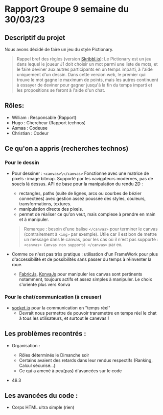 # Rapport Groupe 9 semaine du 30/03/23


## Descriptif du projet

Nous avons décidé de faire un jeu du style Pictionary.
>Rappel bref des règles (version [Skribbl.io](skribbl.io)): Le Pictionary est un jeu dans lequel le joueur J1 doit choisir un mot parmi une liste de mots, et le faire deviner aux autres participants en un temps imparti, à l'aide uniquement d'un dessin. Dans cette version web, le premier qui trouve le mot gagne le maximum de points, mais les autres continuent à essayer de deviner pour gagner jusqu'à la fin du temps imparti et les propositions se feront à l'aide d'un chat.


## Rôles:
- William : Responsable (Rapport)
- Hugo : Chercheur (Rapport technos)
- Asmaa : Codeuse
- Christian : Codeur

## Ce qu'on a appris (recherches technos)

### Pour le dessin

- Pour dessiner : `<canvas>\</canvas>`
	Fonctionne avec une matrice de pixels : image bitmap.
	Supporté par les navigateurs modernes, pas de soucis là dessus.
	API de base pour la manipulation du rendu 2D :
	- rectangles, paths (suite de lignes, arcs ou courbes de bézier connectées)
	avec gestion assez poussée des styles, couleurs, transformations, textures.
	- manipulation directe des pixels.
	- permet de réaliser ce qu'on veut, mais complexe à prendre en main et à manipuler.

	>Remarque : besoin d'une balise `</canvas>` pour terminer le canvas (contrairement à `<img>` par exemple).
	Utile car il est bon de mettre un message dans le canvas, pour les cas où il n'est pas supporté :
	`<canvas> Canvas non supporté </canvas>` par ex.
- Comme ce n'est pas très pratique : utilisation d'un FrameWork pour plus d'accessibilité et de possibilités sans passer du temps à réinventer la roue.
	- [FabricJs](http://fabricjs.com/), [KonvaJs](https://konvajs.org/) pour manipuler les canvas sont pertinents notamment, toujours actifs et assez simples à manipuler.
		Le choix s'oriente plus vers Konva

### Pour le chat/communication (à creuser)

-  [socket.io](socket.io) pour la communication en "temps réel"
	- Devrait nous permettre de pouvoir transmettre en temps réel le chat à tous les utilisateurs, et surtout le canevas !


## Les problèmes recontrés :


- Organisation :
	- Rôles déterminés le Dimanche soir
   	- Certains avaient des retards dans leur rendus respectifs (Ranking, Calcul sécurisé...)
	- Ce qui a amené à peu(pas) d'avancées sur le code

- 49.3

## Les avancées du code :


- Corps HTML ultra simple (rien)